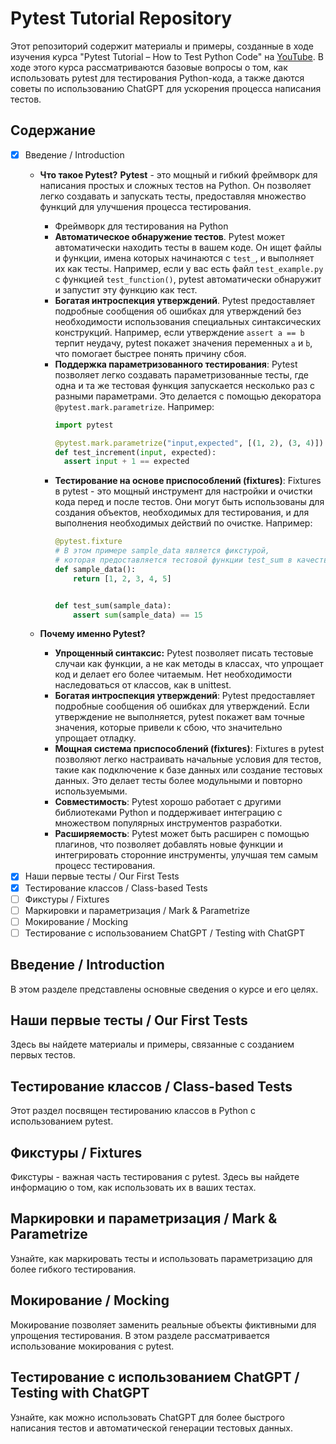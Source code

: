# Pytest Tutorial Repository

Этот репозиторий содержит материалы и примеры, созданные в ходе изучения курса "Pytest Tutorial – How to Test Python
Code" на [YouTube](https://www.youtube.com/watch?v=cHYq1MRoyI0). В ходе этого курса рассматриваются базовые вопросы о
том, как использовать pytest для
тестирования Python-кода, а также даются советы по использованию ChatGPT для ускорения процесса написания тестов.

## Содержание

- [x] Введение / Introduction
    - **Что такое Pytest?** **Pytest** - это мощный и гибкий фреймворк для написания простых и сложных тестов на Python.
      Он
      позволяет легко создавать и запускать тесты, предоставляя множество функций для улучшения процесса тестирования.

        - Фреймворк для тестирования на Python
        - **Автоматическое обнаружение тестов**. Pytest может автоматически находить тесты в вашем коде. Он ищет файлы и
          функции, имена которых начинаются с `test_`, и выполняет их как тесты. Например, если у вас есть файл
          `test_example.py` с функцией `test_function()`, pytest автоматически обнаружит и запустит эту функцию как
          тест.
        - **Богатая интроспекция утверждений**. Pytest предоставляет подробные сообщения об ошибках для утверждений без
          необходимости использования специальных синтаксических конструкций. Например, если утверждение `assert a == b`
          терпит неудачу, pytest покажет значения переменных `a` и `b`, что помогает быстрее понять причину сбоя.
        - **Поддержка параметризованного тестирования**: Pytest позволяет легко создавать параметризованные тесты, где
          одна и та же тестовая функция запускается несколько раз с разными параметрами. Это делается с помощью
          декоратора `@pytest.mark.parametrize`. Например:
            ```python
          import pytest

          @pytest.mark.parametrize("input,expected", [(1, 2), (3, 4)])
          def test_increment(input, expected):
              assert input + 1 == expected
          ```
        - **Тестирование на основе приспособлений (fixtures)**: Fixtures в pytest - это мощный инструмент для настройки
          и
          очистки кода перед и после тестов. Они могут быть использованы для создания объектов, необходимых для
          тестирования, и для выполнения необходимых действий по очистке. Например:
            ```python
            @pytest.fixture
            # В этом примере sample_data является фикстурой, 
            # которая предоставляется тестовой функции test_sum в качестве аргумента.
            def sample_data():
                return [1, 2, 3, 4, 5]
          
          
            def test_sum(sample_data):
                assert sum(sample_data) == 15
            ```
    - **Почему именно Pytest?**
        - **Упрощенный синтаксис:** Pytest позволяет писать тестовые случаи как функции, а не как методы в классах, что
          упрощает код и делает его более читаемым. Нет необходимости наследоваться от классов, как в unittest.
        - **Богатая интроспекция утверждений**: Pytest предоставляет подробные сообщения об ошибках для утверждений.
          Если утверждение не выполняется, pytest покажет вам точные значения, которые привели к сбою, что значительно
          упрощает отладку.
        - **Мощная система приспособлений (fixtures)**: Fixtures в pytest позволяют легко настраивать начальные условия
          для тестов, такие как подключение к базе данных или создание тестовых данных. Это делает тесты более
          модульными и повторно используемыми.
        - **Совместимость**: Pytest хорошо работает с другими библиотеками Python и поддерживает интеграцию с множеством
          популярных инструментов разработки.
        - **Расширяемость**: Pytest может быть расширен с помощью плагинов, что позволяет добавлять новые функции и
          интегрировать сторонние инструменты, улучшая тем самым процесс тестирования.
- [x] Наши первые тесты / Our First Tests
- [x] Тестирование классов / Class-based Tests
- [ ] Фикстуры / Fixtures
- [ ] Маркировки и параметризация / Mark & Parametrize
- [ ] Мокирование / Mocking
- [ ] Тестирование с использованием ChatGPT / Testing with ChatGPT

## Введение / Introduction

В этом разделе представлены основные сведения о курсе и его целях.

## Наши первые тесты / Our First Tests

Здесь вы найдете материалы и примеры, связанные с созданием первых тестов.

## Тестирование классов / Class-based Tests

Этот раздел посвящен тестированию классов в Python с использованием pytest.

## Фикстуры / Fixtures

Фикстуры - важная часть тестирования с pytest. Здесь вы найдете информацию о том, как использовать их в ваших тестах.

## Маркировки и параметризация / Mark & Parametrize

Узнайте, как маркировать тесты и использовать параметризацию для более гибкого тестирования.

## Мокирование / Mocking

Мокирование позволяет заменить реальные объекты фиктивными для упрощения тестирования. В этом разделе рассматривается
использование мокирования с pytest.

## Тестирование с использованием ChatGPT / Testing with ChatGPT

Узнайте, как можно использовать ChatGPT для более быстрого написания тестов и автоматической генерации тестовых данных.

